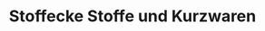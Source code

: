 ---
title: "Stoffecke Stoffe und Kurzwaren"
url: /augsburg/stoffecke-stoffe-und-kurzwaren/
shop: Textil
---